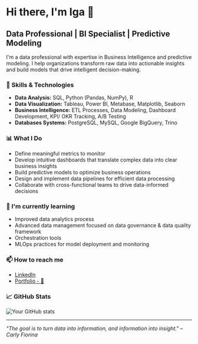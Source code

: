 # Hi there, I'm Iga 👋

## Data Professional | BI Specialist | Predictive Modeling

I'm a data professional with expertise in Business Intelligence and predictive modeling. I help organizations transform raw data into actionable insights and build models that drive intelligent decision-making.

### 🔧 Skills & Technologies

- **Data Analysis:** SQL, Python (Pandas, NumPy), R
- **Data Visualization:** Tableau, Power BI, Metabase, Matplotlib, Seaborn
- **Business Intelligence:** ETL Processes, Data Modeling, Dashboard Development, KPI/ OKR Tracking, A/B Testing
- **Databases Systems:** PostgreSQL, MySQL, Google BigQuery, Trino

### 📊 What I Do

- Define meaningful metrics to monitor
- Develop intuitive dashboards that translate complex data into clear business insights
- Build predictive models to optimize business operations
- Design and implement data pipelines for efficient data processing
- Collaborate with cross-functional teams to drive data-informed decisions

### 🌱 I'm currently learning

- Improved data analytics process
- Advanced data management focused on data governance & data quality framework
- Orchestration tools
- MLOps practices for model deployment and monitoring

### 📫 How to reach me

- [LinkedIn](https://www.linkedin.com/in/iga-rahmawati) <!-- https://www.linkedin.com/in/iga-rahmawati --> 
- [Portfolio - 🚧]() <!--  -->

### 📈 GitHub Stats

![Your GitHub stats](https://github-readme-stats.vercel.app/api?username=igarahmawati&show_icons=true&theme=radical)

---

*"The goal is to turn data into information, and information into insight." – Carly Fiorina*
